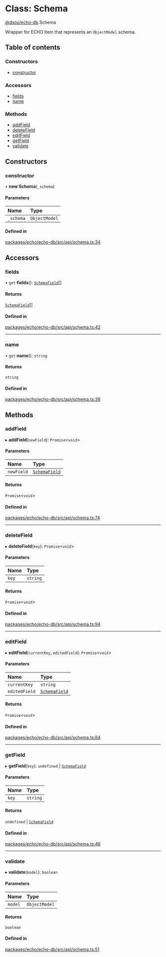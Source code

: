 # Class: Schema

[@dxos/echo-db](../modules/dxos_echo_db.md).Schema

Wrapper for ECHO Item that represents an `ObjectModel` schema.

## Table of contents

### Constructors

- [constructor](dxos_echo_db.Schema.md#constructor)

### Accessors

- [fields](dxos_echo_db.Schema.md#fields)
- [name](dxos_echo_db.Schema.md#name)

### Methods

- [addField](dxos_echo_db.Schema.md#addfield)
- [deleteField](dxos_echo_db.Schema.md#deletefield)
- [editField](dxos_echo_db.Schema.md#editfield)
- [getField](dxos_echo_db.Schema.md#getfield)
- [validate](dxos_echo_db.Schema.md#validate)

## Constructors

### constructor

• **new Schema**(`_schema`)

#### Parameters

| Name | Type |
| :------ | :------ |
| `_schema` | `ObjectModel` |

#### Defined in

[packages/echo/echo-db/src/api/schema.ts:34](https://github.com/dxos/dxos/blob/32ae9b579/packages/echo/echo-db/src/api/schema.ts#L34)

## Accessors

### fields

• `get` **fields**(): [`SchemaField`](../modules/dxos_echo_db.md#schemafield)[]

#### Returns

[`SchemaField`](../modules/dxos_echo_db.md#schemafield)[]

#### Defined in

[packages/echo/echo-db/src/api/schema.ts:42](https://github.com/dxos/dxos/blob/32ae9b579/packages/echo/echo-db/src/api/schema.ts#L42)

___

### name

• `get` **name**(): `string`

#### Returns

`string`

#### Defined in

[packages/echo/echo-db/src/api/schema.ts:38](https://github.com/dxos/dxos/blob/32ae9b579/packages/echo/echo-db/src/api/schema.ts#L38)

## Methods

### addField

▸ **addField**(`newField`): `Promise`<`void`\>

#### Parameters

| Name | Type |
| :------ | :------ |
| `newField` | [`SchemaField`](../modules/dxos_echo_db.md#schemafield) |

#### Returns

`Promise`<`void`\>

#### Defined in

[packages/echo/echo-db/src/api/schema.ts:74](https://github.com/dxos/dxos/blob/32ae9b579/packages/echo/echo-db/src/api/schema.ts#L74)

___

### deleteField

▸ **deleteField**(`key`): `Promise`<`void`\>

#### Parameters

| Name | Type |
| :------ | :------ |
| `key` | `string` |

#### Returns

`Promise`<`void`\>

#### Defined in

[packages/echo/echo-db/src/api/schema.ts:94](https://github.com/dxos/dxos/blob/32ae9b579/packages/echo/echo-db/src/api/schema.ts#L94)

___

### editField

▸ **editField**(`currentKey`, `editedField`): `Promise`<`void`\>

#### Parameters

| Name | Type |
| :------ | :------ |
| `currentKey` | `string` |
| `editedField` | [`SchemaField`](../modules/dxos_echo_db.md#schemafield) |

#### Returns

`Promise`<`void`\>

#### Defined in

[packages/echo/echo-db/src/api/schema.ts:84](https://github.com/dxos/dxos/blob/32ae9b579/packages/echo/echo-db/src/api/schema.ts#L84)

___

### getField

▸ **getField**(`key`): `undefined` \| [`SchemaField`](../modules/dxos_echo_db.md#schemafield)

#### Parameters

| Name | Type |
| :------ | :------ |
| `key` | `string` |

#### Returns

`undefined` \| [`SchemaField`](../modules/dxos_echo_db.md#schemafield)

#### Defined in

[packages/echo/echo-db/src/api/schema.ts:46](https://github.com/dxos/dxos/blob/32ae9b579/packages/echo/echo-db/src/api/schema.ts#L46)

___

### validate

▸ **validate**(`model`): `boolean`

#### Parameters

| Name | Type |
| :------ | :------ |
| `model` | `ObjectModel` |

#### Returns

`boolean`

#### Defined in

[packages/echo/echo-db/src/api/schema.ts:51](https://github.com/dxos/dxos/blob/32ae9b579/packages/echo/echo-db/src/api/schema.ts#L51)
